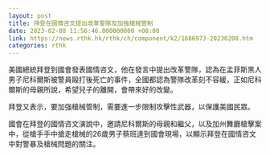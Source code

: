 ```yaml
---
layout: post
title: 拜登在國情咨文提出改革警隊及加強槍械管制
date: 2023-02-08 11:56:46.000000000 +08:00
link: https://news.rthk.hk/rthk/ch/component/k2/1686973-20230208.htm
categories: rthk
---
```


美國總統拜登到國會發表國情咨文，他在發言中提出改革警隊，認為在孟菲斯黑人男子尼科爾斯被警員毆打後死亡的事件，全國都認為警隊改革刻不容緩，正如尼科爾斯的母親所說，希望兒子的離開，會帶來好的改變。

拜登又表示，要加強槍械管制，需要進一步限制攻擊性武器，以保護美國民眾。

國會在拜登的國情咨文演說中，邀請尼科爾斯的母親和繼父，以及加州舞廳槍擊案中，從槍手手中搶走槍械的26歲男子蔡班達到國會現場，以顯示拜登在國情咨文中對警暴及槍械問題的關注。
